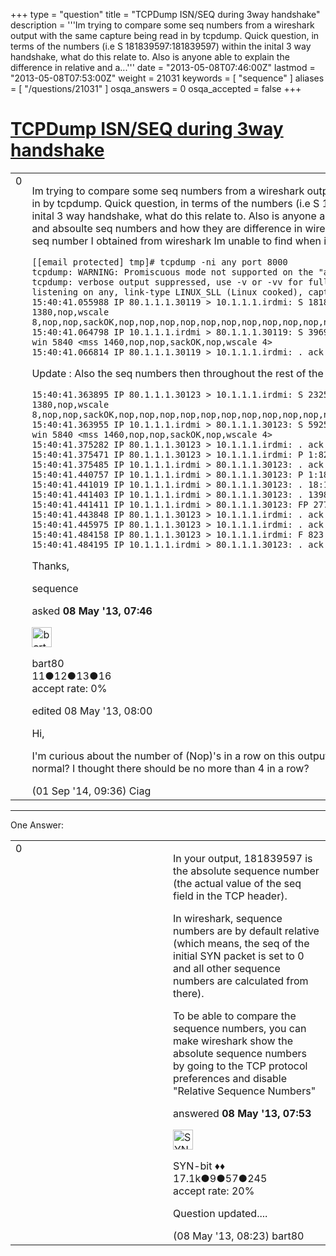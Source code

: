 +++
type = "question"
title = "TCPDump ISN/SEQ during 3way handshake"
description = '''Im trying to compare some seq numbers from a wireshark output with the same capture being read in by tcpdump. Quick question, in terms of the numbers (i.e S 181839597:181839597) within the inital 3 way handshake, what do this relate to. Also is anyone able to explain the difference in relative and a...'''
date = "2013-05-08T07:46:00Z"
lastmod = "2013-05-08T07:53:00Z"
weight = 21031
keywords = [ "sequence" ]
aliases = [ "/questions/21031" ]
osqa_answers = 0
osqa_accepted = false
+++

<div class="headNormal">

# [TCPDump ISN/SEQ during 3way handshake](/questions/21031/tcpdump-isnseq-during-3way-handshake)

</div>

<div id="main-body">

<div id="askform">

<table id="question-table" style="width:100%;"><colgroup><col style="width: 50%" /><col style="width: 50%" /></colgroup><tbody><tr class="odd"><td style="width: 30px; vertical-align: top"><div class="vote-buttons"><div id="post-21031-score" class="post-score" title="current number of votes">0</div><div id="favorite-count" class="favorite-count"></div></div></td><td><div id="item-right"><div class="question-body"><p>Im trying to compare some seq numbers from a wireshark output with the same capture being read in by tcpdump. Quick question, in terms of the numbers (i.e S 181839597:181839597) within the inital 3 way handshake, what do this relate to. Also is anyone able to explain the difference in relative and absoulte seq numbers and how they are difference in wireshark compared to tcpdump, as the seq number I obtained from wireshark Im unable to find when issuing a tcpdump -r &lt;cap.file&gt;</p><pre><code>[[email protected] tmp]# tcpdump -ni any port 8000
tcpdump: WARNING: Promiscuous mode not supported on the &quot;any&quot; device
tcpdump: verbose output suppressed, use -v or -vv for full protocol decode
listening on any, link-type LINUX_SLL (Linux cooked), capture size 96 bytes
15:40:41.055988 IP 80.1.1.1.30119 &gt; 10.1.1.1.irdmi: S 181839597:181839597(0) win 8192 &lt;mss 1380,nop,wscale 8,nop,nop,sackOK,nop,nop,nop,nop,nop,nop,nop,nop,nop,nop,nop,nop,nop,nop,nop,nop,nop,nop,eol&gt;
15:40:41.064798 IP 10.1.1.1.irdmi &gt; 80.1.1.1.30119: S 3969924799:3969924799(0) ack 181839598 win 5840 &lt;mss 1460,nop,nop,sackOK,nop,wscale 4&gt;
15:40:41.066814 IP 80.1.1.1.30119 &gt; 10.1.1.1.irdmi: . ack 1 win 260</code></pre><p>Update : Also the seq numbers then throughout the rest of the capture appear to be relative.</p><pre><code>15:40:41.363895 IP 80.1.1.1.30123 &gt; 10.1.1.1.irdmi: S 2325112793:2325112793(0) win 8192 &lt;mss 1380,nop,wscale 8,nop,nop,sackOK,nop,nop,nop,nop,nop,nop,nop,nop,nop,nop,nop,nop,nop,nop,nop,nop,nop,nop,eol&gt;
15:40:41.363955 IP 10.1.1.1.irdmi &gt; 80.1.1.1.30123: S 592517166:592517166(0) ack 2325112794 win 5840 &lt;mss 1460,nop,nop,sackOK,nop,wscale 4&gt;
15:40:41.375282 IP 80.1.1.1.30123 &gt; 10.1.1.1.irdmi: . ack 1 win 260
15:40:41.375471 IP 80.1.1.1.30123 &gt; 10.1.1.1.irdmi: P 1:823(822) ack 1 win 260
15:40:41.375485 IP 10.1.1.1.irdmi &gt; 80.1.1.1.30123: . ack 823 win 468
15:40:41.440757 IP 10.1.1.1.irdmi &gt; 80.1.1.1.30123: P 1:18(17) ack 823 win 468
15:40:41.441019 IP 10.1.1.1.irdmi &gt; 80.1.1.1.30123: . 18:1398(1380) ack 823 win 468
15:40:41.441403 IP 10.1.1.1.irdmi &gt; 80.1.1.1.30123: . 1398:2778(1380) ack 823 win 468
15:40:41.441411 IP 10.1.1.1.irdmi &gt; 80.1.1.1.30123: FP 2778:4124(1346) ack 823 win 468
15:40:41.443848 IP 80.1.1.1.30123 &gt; 10.1.1.1.irdmi: . ack 1398 win 260
15:40:41.445975 IP 80.1.1.1.30123 &gt; 10.1.1.1.irdmi: . ack 4125 win 260
15:40:41.484158 IP 80.1.1.1.30123 &gt; 10.1.1.1.irdmi: F 823:823(0) ack 4125 win 260
15:40:41.484195 IP 10.1.1.1.irdmi &gt; 80.1.1.1.30123: . ack 824 win 468</code></pre><p>Thanks,</p></div><div id="question-tags" class="tags-container tags">sequence</div><div id="question-controls" class="post-controls"></div><div class="post-update-info-container"><div class="post-update-info post-update-info-user"><p>asked <strong>08 May '13, 07:46</strong></p><img src="https://secure.gravatar.com/avatar/22baebd906c29ccfcb5b2aeb350b22fa?s=32&amp;d=identicon&amp;r=g" class="gravatar" width="32" height="32" alt="bart80&#39;s gravatar image" /><p>bart80<br />
<span class="score" title="11 reputation points">11</span><span title="12 badges"><span class="badge1">●</span><span class="badgecount">12</span></span><span title="13 badges"><span class="silver">●</span><span class="badgecount">13</span></span><span title="16 badges"><span class="bronze">●</span><span class="badgecount">16</span></span><br />
<span class="accept_rate" title="Rate of the user&#39;s accepted answers">accept rate:</span> <span title="bart80 has no accepted answers">0%</span></p></div><div class="post-update-info post-update-info-edited"><p>edited 08 May '13, 08:00</p></div></div><div id="comments-container-21031" class="comments-container"><span id="35914"></span><div id="comment-35914" class="comment"><div id="post-35914-score" class="comment-score"></div><div class="comment-text"><p>Hi,</p><p>I'm curious about the number of (Nop)'s in a row on this output can some one explain to me is this normal? I thought there should be no more than 4 in a row?</p></div><div id="comment-35914-info" class="comment-info"><span class="comment-age">(01 Sep '14, 09:36)</span> Ciag</div></div></div><div id="comment-tools-21031" class="comment-tools"></div><div class="clear"></div><div id="comment-21031-form-container" class="comment-form-container"></div><div class="clear"></div></div></td></tr></tbody></table>

------------------------------------------------------------------------

<div class="tabBar">

<span id="sort-top"></span>

<div class="headQuestions">

One Answer:

</div>

</div>

<span id="21032"></span>

<div id="answer-container-21032" class="answer">

<table style="width:100%;"><colgroup><col style="width: 50%" /><col style="width: 50%" /></colgroup><tbody><tr class="odd"><td style="width: 30px; vertical-align: top"><div class="vote-buttons"><div id="post-21032-score" class="post-score" title="current number of votes">0</div></div></td><td><div class="item-right"><div class="answer-body"><p>In your output, 181839597 is the absolute sequence number (the actual value of the seq field in the TCP header).</p><p>In wireshark, sequence numbers are by default relative (which means, the seq of the initial SYN packet is set to 0 and all other sequence numbers are calculated from there).</p><p>To be able to compare the sequence numbers, you can make wireshark show the absolute sequence numbers by going to the TCP protocol preferences and disable "Relative Sequence Numbers"</p></div><div class="answer-controls post-controls"></div><div class="post-update-info-container"><div class="post-update-info post-update-info-user"><p>answered <strong>08 May '13, 07:53</strong></p><img src="https://secure.gravatar.com/avatar/7901a94d8fdd1f9f47cda9a32fcfa177?s=32&amp;d=identicon&amp;r=g" class="gravatar" width="32" height="32" alt="SYN-bit&#39;s gravatar image" /><p>SYN-bit ♦♦<br />
<span class="score" title="17094 reputation points"><span>17.1k</span></span><span title="9 badges"><span class="badge1">●</span><span class="badgecount">9</span></span><span title="57 badges"><span class="silver">●</span><span class="badgecount">57</span></span><span title="245 badges"><span class="bronze">●</span><span class="badgecount">245</span></span><br />
<span class="accept_rate" title="Rate of the user&#39;s accepted answers">accept rate:</span> <span title="SYN-bit has 174 accepted answers">20%</span></p></div></div><div id="comments-container-21032" class="comments-container"><span id="21035"></span><div id="comment-21035" class="comment"><div id="post-21035-score" class="comment-score"></div><div class="comment-text"><p>Question updated....</p></div><div id="comment-21035-info" class="comment-info"><span class="comment-age">(08 May '13, 08:23)</span> bart80</div></div></div><div id="comment-tools-21032" class="comment-tools"></div><div class="clear"></div><div id="comment-21032-form-container" class="comment-form-container"></div><div class="clear"></div></div></td></tr></tbody></table>

</div>

<div class="paginator-container-left">

</div>

</div>

</div>

